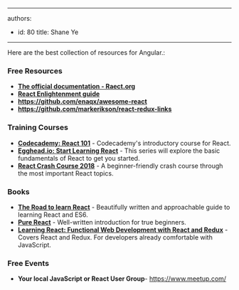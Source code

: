 

---
authors:
  - id: 80
    title: Shane Ye
---




<span class='intro'> ​Here are the best collection of resources for Angular.&#58;<br> </span>

<h3 class="ssw15-rteElement-H3">Free Resources<br></h3><ul><li><a href="https&#58;//reactjs.org/docs/getting-started.html"><strong>The official documentation - Raect.org</strong></a></li><li><a href="https&#58;//www.reactenlightenment.com/"><strong>React Enlightenment guide</strong></a></li><li><a href="https&#58;//github.com/enaqx/awesome-react"><strong>https&#58;//github.com/enaqx/awesome-react</strong></a></li><li><a href="https&#58;//github.com/markerikson/react-redux-links"><strong>https&#58;//github.com/markerikson/react-redux-links</strong></a></li></ul><h3 class="ssw15-rteElement-H3">Training Courses​ </h3><ul><li><a href="https&#58;//www.codecademy.com/learn/react-101"><strong>Codecademy&#58; React 101</strong></a>&#160;- Codecademy's introductory course for React.</li><li><a href="https&#58;//egghead.io/courses/start-learning-react"><strong>Egghead.io&#58; Start Learning React</strong></a>&#160;- This series will explore the basic fundamentals of React to get you started.</li><li><a href="https&#58;//www.youtube.com/watch?v=Ke90Tje7VS0"><strong>React Crash Course 2018</strong></a>&#160;- A beginner-friendly crash course through the most important React topics.</li></ul><h3 class="ssw15-rteElement-H3">Book​​​s</h3><ul><li><a href="https&#58;//www.amazon.com/gp/product/172004399X"><strong>The Road to learn React</strong></a>&#160;- Beautifully written and approachable guide to learning React and ES6.</li><li><a href="https&#58;//daveceddia.com/pure-react/"><strong>Pure React</strong></a>&#160;- Well-written introduction for true beginners.</li><li><a href="https&#58;//www.amazon.com/gp/product/1491954620"><strong>Learning React&#58; Functional Web Development with React and Redux</strong></a>&#160;- Covers React and Redux. For developers already comfortable with JavaScript.</li></ul><h3 class="ssw15-rteElement-H3">Free Events​ </h3><ul><li><strong>Your local JavaScript or React User Group</strong>-&#160;<a href="https&#58;//www.meetup.com/">https&#58;//www.meetup.com/</a>​<br></li></ul>


